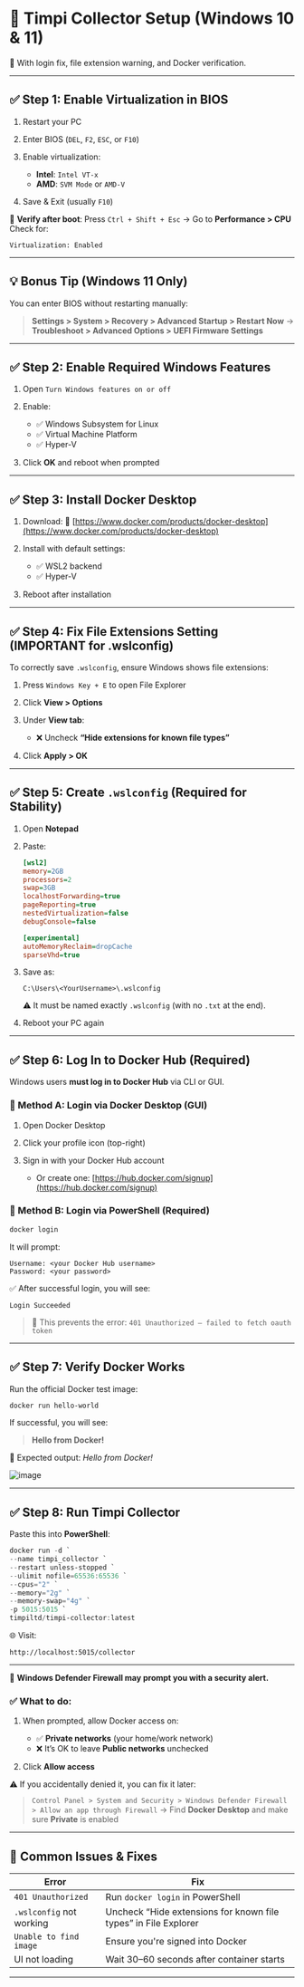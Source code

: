# 🧊 Timpi Collector Setup (Windows 10 & 11)

🔧 With login fix, file extension warning, and Docker verification.

---

## ✅ Step 1: Enable Virtualization in BIOS

1. Restart your PC

2. Enter BIOS (`DEL`, `F2`, `ESC`, or `F10`)

3. Enable virtualization:

   * **Intel**: `Intel VT-x`
   * **AMD**: `SVM Mode` or `AMD-V`

4. Save & Exit (usually `F10`)

🧪 **Verify after boot**:
Press `Ctrl + Shift + Esc` → Go to **Performance > CPU**
Check for:

```
Virtualization: Enabled
```

---

## 💡 Bonus Tip (Windows 11 Only)

You can enter BIOS without restarting manually:

> **Settings > System > Recovery > Advanced Startup > Restart Now**
> → **Troubleshoot > Advanced Options > UEFI Firmware Settings**

---

## ✅ Step 2: Enable Required Windows Features

1. Open `Turn Windows features on or off`

2. Enable:

   * ✅ Windows Subsystem for Linux
   * ✅ Virtual Machine Platform
   * ✅ Hyper-V

3. Click **OK** and reboot when prompted

---

## ✅ Step 3: Install Docker Desktop

1. Download:
   🔗 [https://www.docker.com/products/docker-desktop](https://www.docker.com/products/docker-desktop)

2. Install with default settings:

   * ✅ WSL2 backend
   * ✅ Hyper-V

3. Reboot after installation

---

## ✅ Step 4: Fix File Extensions Setting (IMPORTANT for .wslconfig)

To correctly save `.wslconfig`, ensure Windows shows file extensions:

1. Press `Windows Key + E` to open File Explorer
2. Click **View > Options**
3. Under **View tab**:

   * ❌ Uncheck **“Hide extensions for known file types”**
4. Click **Apply > OK**

---

## ✅ Step 5: Create `.wslconfig` (Required for Stability)

1. Open **Notepad**

2. Paste:

   ```ini
   [wsl2]
   memory=2GB
   processors=2
   swap=3GB
   localhostForwarding=true
   pageReporting=true
   nestedVirtualization=false
   debugConsole=false

   [experimental]
   autoMemoryReclaim=dropCache
   sparseVhd=true
   ```

3. Save as:

   ```
   C:\Users\<YourUsername>\.wslconfig
   ```

   ⚠️ It must be named exactly `.wslconfig` (with no `.txt` at the end).

4. Reboot your PC again

---

## ✅ Step 6: Log In to Docker Hub (Required)

Windows users **must log in to Docker Hub** via CLI or GUI.

### 🧭 Method A: Login via Docker Desktop (GUI)

1. Open Docker Desktop
2. Click your profile icon (top-right)
3. Sign in with your Docker Hub account

   * Or create one: [https://hub.docker.com/signup](https://hub.docker.com/signup)

### 🧭 Method B: Login via PowerShell (Required)

```powershell
docker login
```

It will prompt:

```
Username: <your Docker Hub username>
Password: <your password>
```

✅ After successful login, you will see:

```
Login Succeeded
```

> 🔐 This prevents the error: `401 Unauthorized – failed to fetch oauth token`

---

## ✅ Step 7: Verify Docker Works

Run the official Docker test image:

```powershell
docker run hello-world
```

If successful, you will see:

> **Hello from Docker!**

📸 Expected output: *Hello from Docker!*

![image](https://github.com/user-attachments/assets/62aeca8f-fe3f-44c4-83e4-19920cc3ba66)


---

## ✅ Step 8: Run Timpi Collector

Paste this into **PowerShell**:

```powershell
docker run -d `
--name timpi_collector `
--restart unless-stopped `
--ulimit nofile=65536:65536 `
--cpus="2" `
--memory="2g" `
--memory-swap="4g" `
-p 5015:5015 `
timpiltd/timpi-collector:latest
```

🌐 Visit:

```
http://localhost:5015/collector
```

---


🧱 **Windows Defender Firewall may prompt you with a security alert.**

### ✅ What to do:

1. When prompted, allow Docker access on:

   * ✅ **Private networks** (your home/work network)
   * ❌ It’s OK to leave **Public networks** unchecked
2. Click **Allow access**

⚠️ If you accidentally denied it, you can fix it later:

> `Control Panel > System and Security > Windows Defender Firewall > Allow an app through Firewall`
> → Find **Docker Desktop** and make sure **Private** is enabled

---

## 🧯 Common Issues & Fixes

| Error                    | Fix                                                             |
| ------------------------ | --------------------------------------------------------------- |
| `401 Unauthorized`       | Run `docker login` in PowerShell                                |
| `.wslconfig` not working | Uncheck “Hide extensions for known file types” in File Explorer |
| `Unable to find image`   | Ensure you're signed into Docker                                |
| UI not loading           | Wait 30–60 seconds after container starts                       |

---
